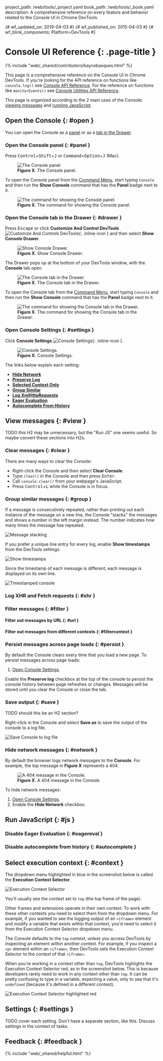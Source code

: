 project_path: /web/tools/_project.yaml
book_path: /web/tools/_book.yaml
description: A comprehensive reference on every feature and behavior related to the Console UI in Chrome DevTools.

{# wf_updated_on: 2019-04-03 #}
{# wf_published_on: 2015-04-03 #}
{# wf_blink_components: Platform>DevTools #}

[commandmenu]: /web/tools/chrome-devtools/command-menu/

# Console UI Reference {: .page-title }

{% include "web/_shared/contributors/kaycebasques.html" %}

[API]: /web/tools/chrome-devtools/console/api
[utilities]: /web/tools/chrome-devtools/console/utilities

This page is a comprehensive reference on the Console UI in Chrome DevTools. If you're looking for
the API reference on functions like `console.log()` see [Console API Reference][API]. For the
reference on functions like `monitorEvents()` see [Console Utilities API Reference][utilities].

This page is organized according to the 2 main uses of the Console: [viewing messages](#view)
and [running JavaScript](#js).

## Open the Console {: #open }

You can open the Console as a [panel](#panel) or as a [tab in the Drawer](#drawer).

### Open the Console panel {: #panel }

Press <kbd>Control</kbd>+<kbd>Shift</kbd>+<kbd>J</kbd> or
<kbd>Command</kbd>+<kbd>Option</kbd>+<kbd>J</kbd> (Mac).

<figure>
  <img src="/web/tools/chrome-devtools/console/images/panel.png"
       alt="The Console panel."/>
  <figcaption>
    <b>Figure X</b>. The Console panel.
  </figcaption>
</figure>

To open the Console panel from the [Command Menu][commandmenu], start typing `Console` and then
run the **Show Console** command that has the **Panel** badge next to it.

<figure>
  <img src="/web/tools/chrome-devtools/console/images/showpanelcommand.png"
       alt="The command for showing the Console panel."/>
  <figcaption>
    <b>Figure X</b>. The command for showing the Console panel.
  </figcaption>
</figure>

### Open the Console tab in the Drawer {: #drawer }

[mainmenu]: /web/tools/chrome-devtools/images/shared/main-menu.png

Press <kbd>Escape</kbd> or click **Customize And Control DevTools**
![Customize And Controls DevTools][mainmenu]{: .inline-icon } and then select
**Show Console Drawer**.

<figure>
  <img src="/web/tools/chrome-devtools/console/images/showconsoledrawer.png"
       alt="Show Console Drawer."/>
  <figcaption>
    <b>Figure X</b>. Show Console Drawer.
  </figcaption>
</figure>

The Drawer pops up at the bottom of your DevTools window, with the **Console** tab open.

<figure>
  <img src="/web/tools/chrome-devtools/console/images/drawer.png"
       alt="The Console tab in the Drawer."/>
  <figcaption>
    <b>Figure X</b>. The Console tab in the Drawer.
  </figcaption>
</figure>

To open the Console tab from the [Command Menu][commandmenu], start typing `Console` and then
run the **Show Console** command that has the **Panel** badge next to it.

<figure>
  <img src="/web/tools/chrome-devtools/console/images/showdrawercommand.png"
       alt="The command for showing the Console tab in the Drawer."/>
  <figcaption>
    <b>Figure X</b>. The command for showing the Console tab in the Drawer.
  </figcaption>
</figure>

### Open Console Settings {: #settings }

[settings]: /web/tools/chrome-devtools/console/images/settingsbutton.png

Click **Console Settings** ![Console Settings][settings]{: .inline-icon }.

<figure>
  <img src="/web/tools/chrome-devtools/console/images/consolesettings.png"
       alt="Console Settings."/>
  <figcaption>
    <b>Figure X</b>. Console Settings.
  </figcaption>
</figure>

The links below explain each setting:

* [**Hide Network**](#network)
* [**Preserve Log**](#persist)
* [**Selected Context Only**](#filtercontext)
* [**Group Similar**](#group)
* [**Log XmlHttpRequests**](#xhr)
* [**Eager Evaluation**](#eagereval)
* [**Autocomplete From History**](#autocomplete)

## View messages {: #view }

TODO this H2 may be unnecessary, but the "Run JS" one seems useful. So maybe convert
these sections into H2s.

### Clear messages {: #clear }

There are many ways to clear the Console:

* Right-click the Console and then select **Clear Console**.
* Type `clear()` in the Console and then press <kbd>Enter</kbd>.
* Call `console.clear()` from your webpage's JavaScript.
* Press <kbd>Control</kbd>+<kbd>L</kbd> while the Console is in focus.

### Group similar messages {: #group }

If a message is consecutively repeated, rather than printing out each
instance of the message on a new line, the Console "stacks" the messages
and shows a number in the left margin instead. The number indicates how many
times the message has repeated.

![Message stacking](images/message-stacking.png)

If you prefer a unique line entry for every log, enable **Show timestamps**
from the DevTools settings.

![Show timestamps](images/show-timestamps.png)

Since the timestamp of each message is different, each message is displayed
on its own line.

![Timestamped console](images/timestamped-console.png)

### Log XHR and Fetch requests {: #xhr }

### Filter messages {: #filter }

#### Filter out messages by URL {: #url }

#### Filter out messages from different contexts {: #filtercontext }

### Persist messages across page loads {: #persist }

By default the Console clears every time that you load a new page. To persist
messages across page loads:

1. [Open Console Settings](#settings).

Enable the **Preserve log** checkbox at the top of the console to persist
the console history between page refreshes or changes. Messages will be stored
until you clear the Console or close the tab.

### Save output {: #save }

TODO should this be an H2 section?

Right-click in the Console and select **Save as** to save the output
of the console to a log file.

![Save Console to log file](images/console-save-as.png)

### Hide network messages {: #network }

By default the browser logs network messages to the **Console**. For example, the top message
in **Figure X** represents a 404.

<figure>
  <img src="/web/tools/chrome-devtools/console/images/404.png"
       alt="A 404 message in the Console."/>
  <figcaption>
    <b>Figure X</b>. A 404 message in the Console.
  </figcaption>
</figure>

To hide network messages:

1. [Open Console Settings](#settings).
1. Enable the **Hide Network** checkbox.

## Run JavaScript {: #js }

### Disable Eager Evaluation {: #eagereval }

### Disable autocomplete from history {: #autocomplete }

## Select execution context {: #context }

The dropdown menu highlighted in blue in the screenshot below is called the
**Execution Context Selector**.

![Execution Context Selector](images/execution-context-selector.png)

You'll usually see the context set to `top` (the top frame of the page).

Other frames and extensions operate in their own context. To work with these
other contexts you need to select them from the dropdown menu. For example,
if you wanted to see the logging output of an `<iframe>` element and modify
a variable that exists within that context, you'd need to select it from
the Execution Context Selector dropdown menu.

The Console defaults to the `top` context, unless you access DevTools by
inspecting an element within another context. For example, if you inspect
a `<p>` element within an `<iframe>`, then DevTools sets the Execution Context
Selector to the context of that `<iframe>`.

When you're working in a context other than `top`, DevTools highlights the
Execution Context Selector red, as in the screenshot below. This is because
developers rarely need to work in any context other than `top`. It can
be pretty confusing to type in a variable, expecting a value, only to see that
it's `undefined` (because it's defined in a different context).

![Execution Context Selector highlighted red](images/non-top-context.png)

## Settings {: #settings }

TODO cover each setting. Don't have a separate section, like this. Discuss
settings in the context of tasks.

## Feedback {: #feedback }

{% include "web/_shared/helpful.html" %}
